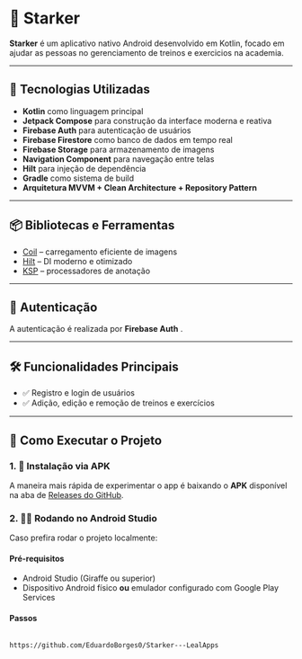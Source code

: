 # 💪 Starker

**Starker** é um aplicativo nativo Android desenvolvido em Kotlin, focado em ajudar as pessoas no gerenciamento de treinos e exercicios na academia.

---

## 📱 Tecnologias Utilizadas

- **Kotlin** como linguagem principal
- **Jetpack Compose** para construção da interface moderna e reativa
- **Firebase Auth** para autenticação de usuários
- **Firebase Firestore** como banco de dados em tempo real
- **Firebase Storage** para armazenamento de imagens
- **Navigation Component** para navegação entre telas
- **Hilt** para injeção de dependência
- **Gradle** como sistema de build
- **Arquitetura MVVM + Clean Architecture + Repository Pattern**

---

## 📦 Bibliotecas e Ferramentas

- [Coil](https://coil-kt.github.io/coil/) – carregamento eficiente de imagens
- [Hilt](https://developer.android.com/training/dependency-injection/hilt-android) – DI moderno e otimizado
- [KSP](https://kotlinlang.org/docs/ksp-overview.html) – processadores de anotação

---

## 🔐 Autenticação

A autenticação é realizada por **Firebase Auth** .

---

## 🛠️ Funcionalidades Principais

- ✅ Registro e login de usuários
- ✅ Adição, edição e remoção de treinos e exercícios

---

## 🚀 Como Executar o Projeto

### 1. 📲 Instalação via APK
A maneira mais rápida de experimentar o app é baixando o **APK** disponível na aba de [Releases do GitHub](https://github.com/EduardoBorges0/Starker---LealApps/releases).

### 2. 🧑‍💻 Rodando no Android Studio
Caso prefira rodar o projeto localmente:

#### Pré-requisitos
- Android Studio (Giraffe ou superior)
- Dispositivo Android físico **ou** emulador configurado com Google Play Services

#### Passos
```bash

https://github.com/EduardoBorges0/Starker---LealApps